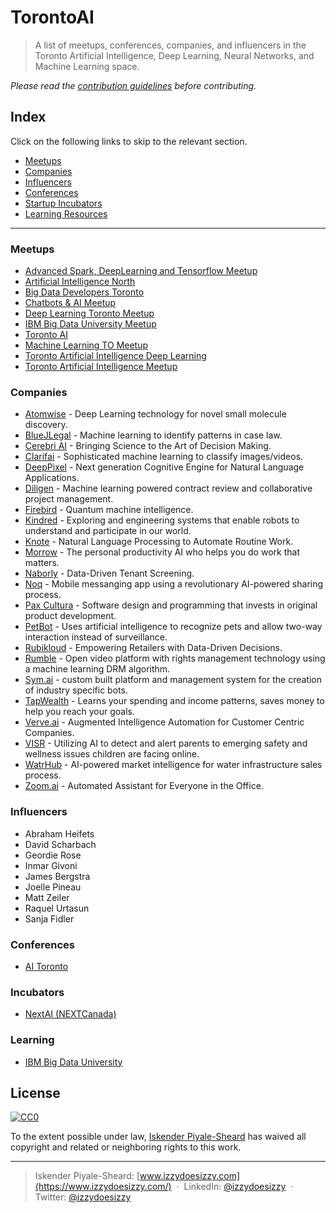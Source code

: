 # TorontoAI
> A list of meetups, conferences, companies, and influencers in the Toronto Artificial Intelligence, Deep Learning, Neural Networks, and Machine Learning space.

_Please read the [contribution guidelines](/contributing.md) before contributing._

## Index
Click on the following links to skip to the relevant section.
- [Meetups](#meetups)
- [Companies](#companies)
- [Influencers](#influencers)
- [Conferences](#conferences)
- [Startup Incubators](#incubators)
- [Learning Resources](#learning)

<hr>

### Meetups
- [Advanced Spark, DeepLearning and Tensorflow Meetup](https://www.meetup.com/Advanced-Spark-DeepLearni-ng-and-TensorFlow-Meetup/)
- [Artificial Intelligence North](https://www.meetup.com/AINorth/)
- [Big Data Developers Toronto](https://www.meetup.com/Big-Data-Developers-in-Toronto/)
- [Chatbots & AI Meetup](https://www.meetup.com/Chatbots-and-AI-Meetup/)
- [Deep Learning Toronto Meetup](https://www.meetup.com/Deep-Learning-Toronto-Meetup/)
- [IBM Big Data University Meetup](https://www.meetup.com/BDU-Toronto/)
- [Toronto AI](https://www.meetup.com/Toronto-AI/)
- [Machine Learning TO Meetup](https://www.meetup.com/Machine-Learning-TO-Meetup/events/238345165/)
- [Toronto Artificial Intelligence Deep Learning](https://www.meetup.com/Toronto-Artificial-Intelligence-Deep-Learning/)
- [Toronto Artificial Intelligence Meetup](https://www.meetup.com/Toronto-Artificial-Intelligence-Meetup/)

### Companies
- [Atomwise](http://www.atomwise.com/) - Deep Learning technology for novel small molecule discovery.
- [BlueJLegal](http://www.bluejlegal.com/) - Machine learning to identify patterns in case law.
- [Cerebri AI](https://cerebri.com/) - Bringing Science to the Art of Decision Making.
- [Clarifai](https://clarifai.com/) - Sophisticated machine learning to classify images/videos.
- [DeepPixel](http://www.deeppixel.ai/) - Next generation Cognitive Engine for Natural Language Applications.
- [Diligen](https://www.diligensoftware.com/) - Machine learning powered contract review and collaborative project management.
- [Firebird](https://angel.co/project-firebird) - Quantum machine intelligence.
- [Kindred](https://www.kindred.ai/) - Exploring and engineering systems that enable robots to understand and participate in our world.
- [Knote](https://knote.me/) - Natural Language Processing to Automate Routine Work.
- [Morrow](http://www.morrow.co/) - The personal productivity AI who helps you do work that matters.
- [Naborly](https://naborly.co/) - Data-Driven Tenant Screening.
- [Noq](http://www.thenoq.com/) - Mobile messanging app using a revolutionary AI-powered sharing process.
- [Pax Cultura](https://paxculturastudios.com/) - Software design and programming that invests in original product development.
- [PetBot](http://petbot.com/) - Uses artificial intelligence to recognize pets and allow two-way interaction instead of surveillance.
- [Rubikloud](http://rubikloud.com/) - Empowering Retailers with Data-Driven Decisions.
- [Rumble](http://rumble.com) - Open video platform with rights management technology using a machine learning DRM algorithm.
- [Sym.ai](http://sym.ai) - custom built platform and management system for the creation of industry specific bots.
- [TapWealth](http://tapwealth.co/) - Learns your spending and income patterns, saves money to help you reach your goals.
- [Verve.ai](http://verve.ai) - Augmented Intelligence Automation for Customer Centric Companies.
- [VISR](http://visr.co) - Utilizing AI to detect and alert parents to emerging safety and wellness issues children are facing online.
- [WatrHub](http://www.watrhub.com/) - AI-powered market intelligence for water infrastructure sales process.
- [Zoom.ai](http://zoom.ai) - Automated Assistant for Everyone in the Office.

### Influencers
- Abraham Heifets
- David Scharbach
- Geordie Rose
- Inmar Givoni
- James Bergstra
- Joelle Pineau
- Matt Zeiler
- Raquel Urtasun
- Sanja Fidler

### Conferences	
- [AI Toronto](http://www.aitoronto.org/)	

### Incubators
- [NextAI (NEXTCanada)](http://www.nextai.com/)

### Learning
- [IBM Big Data University](https://bigdatauniversity.com/)

## License

[![CC0](http://mirrors.creativecommons.org/presskit/buttons/88x31/svg/cc-zero.svg)](https://creativecommons.org/publicdomain/zero/1.0/)

To the extent possible under law, [Iskender Piyale-Sheard](http://izzydoesizzy.com) has waived all copyright and related or neighboring rights to this work.

----
> Iskender Piyale-Sheard: [www.izzydoesizzy.com](https://www.izzydoesizzy.com/) &nbsp;&middot;&nbsp;
> LinkedIn: [@izzydoesizzy](https://www.linkedin.com/in/izzydoesizzy) &nbsp;&middot;&nbsp;
> Twitter: [@izzydoesizzy](https://twitter.com/izzydoesizzy)
